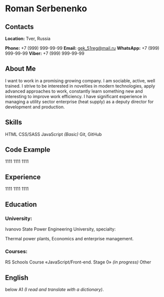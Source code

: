 # Roman Serbenenko

## Contacts
**Location:** Tver, Russia

**Phone:** +7 (999) 999-99-99
**Email:** gek_51reg@mail.ru
**WhatsApp:** +7 (999) 999-99-99
**Viber:** +7 (999) 999-99-99

## About Me
I want to work in a promising growing company. I am sociable, active, well trained. I strive to be interested in novelties in modern technologies, apply advanced approaches to work, constantly learn something new and interesting to improve work efficiency. I have significant experience in managing a utility sector enterprise (heat supply) as a deputy director for development and production.

## Skills
HTML
CSS/SASS
JavaScript *(Basic)*
Git, GitHub

## Code Example
1111
1111
1111

## Experience
1111
1111
1111

## Education
### University: 
Ivanovo State Power Engineering University, specialty: 

Thermal power plants, 
Economics and enterprise management.

### Courses: 
RS Schools Course «JavaScript/Front-end. Stage 0» *(in progress)*
Other

## English
below A1 *(I read and translate with a dictionary)*.
